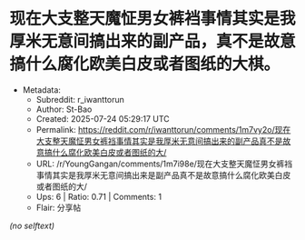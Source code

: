 # 现在大支整天魔怔男女裤裆事情其实是我厚米无意间搞出来的副产品，真不是故意搞什么腐化欧美白皮或者图纸的大棋。

- Metadata:
  - Subreddit: r_iwanttorun
  - Author: St-Bao
  - Created: 2025-07-24 05:29:17 UTC
  - Permalink: https://reddit.com/r/iwanttorun/comments/1m7vy2o/现在大支整天魔怔男女裤裆事情其实是我厚米无意间搞出来的副产品真不是故意搞什么腐化欧美白皮或者图纸的大/
  - URL: /r/YoungGangan/comments/1m7i98e/现在大支整天魔怔男女裤裆事情其实是我厚米无意间搞出来是副产品真不是故意搞什么腐化欧美白皮或者图纸的大/
  - Ups: 6 | Ratio: 0.71 | Comments: 1
  - Flair: 分享帖

_(no selftext)_
